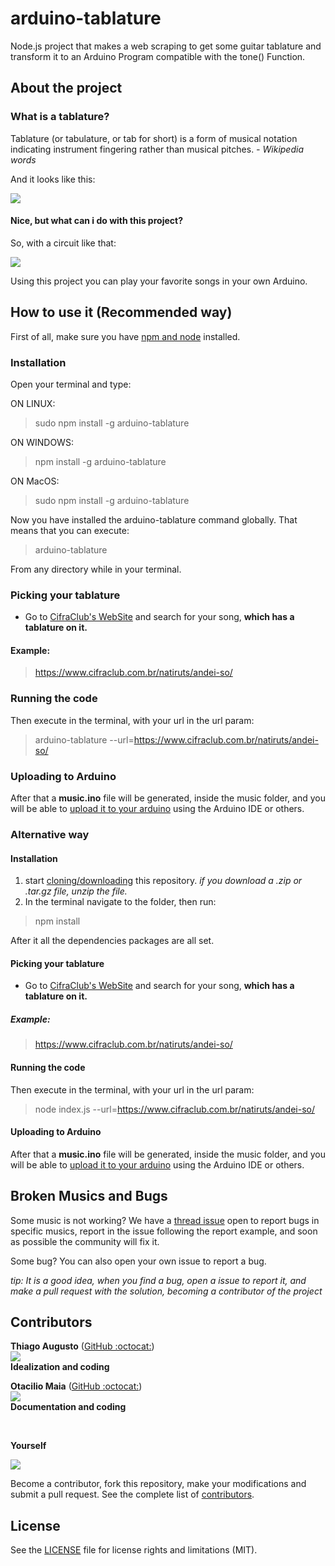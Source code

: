 # arduino-tablature

Node.js project that makes a web scraping to get some guitar tablature and transform
it to an Arduino Program compatible with the tone() Function.

## About the project

### What is a tablature?

Tablature (or tabulature, or tab for short) is a form of musical notation indicating instrument fingering rather than musical pitches. _- Wikipedia words_

And it looks like this:

![](https://i.imgur.com/5tiTV8J.png)

#### Nice, but what can i do with this project?

So, with a circuit like that:

![](https://i.imgur.com/wP9z0lu.png)

Using this project you can play your favorite songs in your own Arduino.

## How to use it (Recommended way)

First of all, make sure you have [npm and node](https://www.npmjs.com/get-npm) installed.

### Installation
Open your terminal and type:

ON LINUX: 
>sudo npm install -g arduino-tablature

ON WINDOWS:
>npm install -g arduino-tablature

ON MacOS:
>sudo npm install -g arduino-tablature

Now you have installed the arduino-tablature command globally.
That means that you can execute:
>arduino-tablature

From any directory while in your terminal.

### Picking your tablature

- Go to [CifraClub's WebSite](https://www.cifraclub.com.br "CifraClub's Website") and search for your song, **which has a tablature on it.**

#### Example:

> https://www.cifraclub.com.br/natiruts/andei-so/

### Running the code
Then execute in the terminal, with your url in the url param:

> arduino-tablature --url=https://www.cifraclub.com.br/natiruts/andei-so/

### Uploading to Arduino

After that a **music.ino** file will be generated, inside the music folder, and you will be able to [upload it to your arduino](https://www.arduino.cc/en/Guide/HomePage) using the Arduino IDE or others.

### Alternative way

#### Installation

1. start [cloning/downloading](https://github.com/ThiagoAugustoSM/arduino-tablature/zipball/master) this repository. _if you download a .zip or .tar.gz file, unzip the file._
2. In the terminal navigate to the folder, then run:

> npm install

After it all the dependencies packages are all set.

#### Picking your tablature

- Go to [CifraClub's WebSite](https://www.cifraclub.com.br "CifraClub's Website") and search for your song, **which has a tablature on it.**

##### Example:

> https://www.cifraclub.com.br/natiruts/andei-so/

#### Running the code
Then execute in the terminal, with your url in the url param:

> node index.js --url=https://www.cifraclub.com.br/natiruts/andei-so/

#### Uploading to Arduino

After that a **music.ino** file will be generated, inside the music folder, and you will be able to [upload it to your arduino](https://www.arduino.cc/en/Guide/HomePage) using the Arduino IDE or others.


## Broken Musics and Bugs

Some music is not working? We have a [thread issue](https://github.com/ThiagoAugustoSM/arduino-tablature/issues/5) open to report bugs in specific musics, report in the issue following the report example, and soon as possible the community will fix it.

Some bug? You can also open your own issue to report a bug.

_tip: It is a good idea, when you find a bug, open a issue to report it, and make a pull request with the solution, becoming a contributor of the project_

## Contributors
**Thiago Augusto** ([GitHub :octocat:](https://github.com/ThiagoAugustoSM))
<br>
![](https://github.com/ThiagoAugustoSM.png?size=230)<br>
**Idealization and coding**

**Otacilio Maia** ([GitHub :octocat:](https://github.com/OtacilioN))
<br>
![](https://github.com/OtacilioN.png?size=230)<br>
**Documentation and coding**

<br>

**Yourself**

![](https://i.imgur.com/G1mfFQT.png)

Become a contributor, fork this repository, make your modifications and submit a pull request. See the complete list of [contributors](https://github.com/ThiagoAugustoSM/arduino-tablature/graphs/contributors).

## License

See the [LICENSE](LICENSE.md) file for license rights and limitations (MIT).
